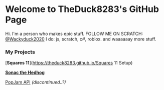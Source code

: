 # Welcome to TheDuck8283's GitHub Page
Hi. I'm a person who makes epic stuff.
FOLLOW ME ON SCRATCH: [@Wackyduck2020](https://scratch.mit.edu/users/Wackyduck2020/)
I do:
js, scratch, c#, roblox.
and waaaaaay more stuff.

### My Projects
[**Squares 11**](https://theduck8283.github.io/Squares 11 Setup)                                

[**Sonac the Hedhog**](https://theduck8283.github.io/sonacthehedhog/)   

[PopJam API](https://github.com/TheDuck8283/PopJamAPI) *(discontinued..?)*   


<link rel="javascript" href="sw.js">
<link rel="manifest" href="manifest.json">
